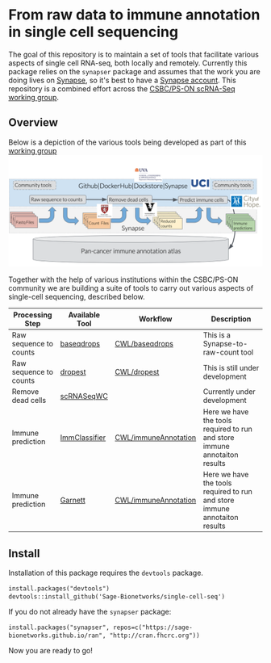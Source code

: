 # From raw data to immune annotation in single cell sequencing
The goal of this repository is to maintain a set of tools that facilitate various aspects of single cell RNA-seq, both locally and remotely. Currently this package relies on the `synapser` package and assumes that the work you are doing lives on [Synapse](http://www.synapse.org), so it's best to have a [Synapse account](http://www.synapse.org/register). This repository is a combined effort across the [CSBC/PS-ON scRNA-Seq working group](http://synapse.org/scrnaseq).

## Overview
Below is a depiction of the various tools being developed as part of this [working group](http://synapse.org/scrnaseq)
![Alt text](scRNA-seq-proc.png?raw=true "Workflows")

Together with the help of various institutions within the CSBC/PS-ON community we are building a suite of tools to carry out various aspects of single-cell sequencing, described below.

| Processing Step | Available Tool | Workflow | Description |
| ---- | ---- | --- | --- |
| Raw sequence to counts | [baseqdrops]() | [CWL/baseqdrops](CWL/baseqdrops) | This is a Synapse-to-raw-count tool|
| Raw sequence to counts | [dropest]() | [CWL/dropest](CWL/dropest) | This is still under development |
| Remove dead cells | [scRNASeqWC]() | []() | Currently under development|
| Immune prediction | [ImmClassifier]() | [CWL/immuneAnnotation](CWL/immuneAnnotation) | Here we have the tools required to run and store immune annotaiton results |
| Immune prediction | [Garnett]() | [CWL/immuneAnnotation](CWL/immuneAnnotation) | Here we have the tools required to run and store immune annotaiton results |

## Install
Installation of this package requires the `devtools` package.

```
install.packages("devtools")
devtools::install_github('Sage-Bionetworks/single-cell-seq')
```

If you do not already have the `synapser` package:
```
install.packages("synapser", repos=c("https://sage-bionetworks.github.io/ran", "http://cran.fhcrc.org"))
```
Now you are ready to go!
